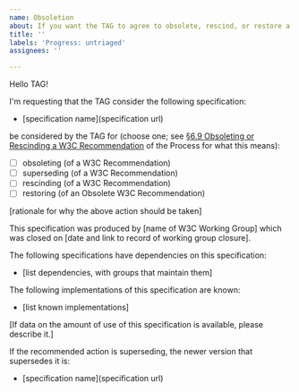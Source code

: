 ```yaml
---
name: Obsoletion
about: If you want the TAG to agree to obsolete, rescind, or restore a W3C Recommendation
title: ''
labels: 'Progress: untriaged'
assignees: ''

---
```


Hello TAG!

I'm requesting that the TAG consider the following specification:
  - [specification name](specification url)

be considered by the TAG for (choose one; see [§6.9 Obsoleting or Rescinding a W3C Recommendation](https://www.w3.org/Consortium/Process/#rec-rescind) of the Process for what this means):
  - [ ] obsoleting (of a W3C Recommendation)
  - [ ] superseding (of a W3C Recommendation)
  - [ ] rescinding (of a W3C Recommendation)
  - [ ] restoring (of an Obsolete W3C Recommendation)

[rationale for why the above action should be taken]

This specification was produced by [name of W3C Working Group] which was
closed on [date and link to record of working group closure].

The following specifications have dependencies on this specification:
 - [list dependencies, with groups that maintain them]

The following implementations of this specification are known:
 - [list known implementations]

[If data on the amount of use of this specification is available,
please describe it.]

If the recommended action is superseding, the newer version that
supersedes it is:
  - [specification name](specification url)
